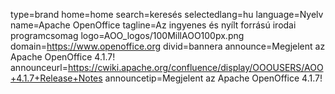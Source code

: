 type=brand
home=home
search=keresés
selectedlang=hu
language=Nyelv
name=Apache OpenOffice
tagline=Az ingyenes és nyílt forrású irodai programcsomag
logo=AOO_logos/100MillAOO100px.png
domain=https://www.openoffice.org
divid=bannera
announce=Megjelent az Apache OpenOffice 4.1.7!
announceurl=https://cwiki.apache.org/confluence/display/OOOUSERS/AOO+4.1.7+Release+Notes
announcetip=Megjelent az Apache OpenOffice 4.1.7!
~~~~~~
